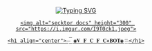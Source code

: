 <div align="center">

<a href="https://git.io/typing-svg"><img src="https://readme-typing-svg.demolab.com?font=Bungee+Shade&size=50&pause=1000&color=F710B1&center=true&width=910&height=100&lines=I'm+V-F-C-F-C_ADEEN;14+YEARS++OLD" alt="Typing SVG" /></a>
<p align="center">  

  <a href="https://secktoruserbot.onrender.com/">

    <img alt="secktor docs" height="300" src="https://i.imgur.com/I9T0ck1.jpeg">

    <h1 align="center">⏤͟͟͞͞ ◉𝐕 𝐅 𝐂 𝐅 𝐂✵𝐁𝐎𝐓◉ ͟͞⏤</h1>

  </a>

</p>
